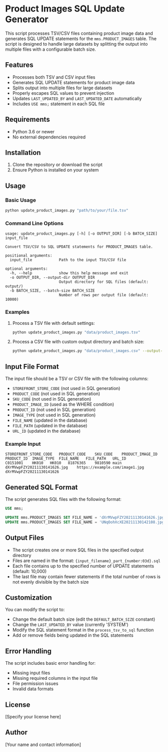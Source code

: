 # Product Images SQL Update Generator

This script processes TSV/CSV files containing product image data and generates SQL UPDATE statements for the `mms.PRODUCT_IMAGES` table. The script is designed to handle large datasets by splitting the output into multiple files with a configurable batch size.

## Features

- Processes both TSV and CSV input files
- Generates SQL UPDATE statements for product image data
- Splits output into multiple files for large datasets
- Properly escapes SQL values to prevent injection
- Updates `LAST_UPDATED_BY` and `LAST_UPDATED_DATE` automatically
- Includes `USE mms;` statement in each SQL file

## Requirements

- Python 3.6 or newer
- No external dependencies required

## Installation

1. Clone the repository or download the script
2. Ensure Python is installed on your system

## Usage

### Basic Usage

```bash
python update_product_images.py "path/to/your/file.tsv"
```

### Command Line Options

```
usage: update_product_images.py [-h] [-o OUTPUT_DIR] [-b BATCH_SIZE] input_file

Convert TSV/CSV to SQL UPDATE statements for PRODUCT_IMAGES table.

positional arguments:
  input_file            Path to the input TSV/CSV file

optional arguments:
  -h, --help            show this help message and exit
  -o OUTPUT_DIR, --output-dir OUTPUT_DIR
                        Output directory for SQL files (default: output/)
  -b BATCH_SIZE, --batch-size BATCH_SIZE
                        Number of rows per output file (default: 10000)
```

### Examples

1. Process a TSV file with default settings:
   ```bash
   python update_product_images.py "data/product_images.tsv"
   ```

2. Process a CSV file with custom output directory and batch size:
   ```bash
   python update_product_images.py "data/product_images.csv" --output-dir "sql_updates" --batch-size 5000
   ```

## Input File Format

The input file should be a TSV or CSV file with the following columns:

- `STOREFRONT_STORE_CODE` (not used in SQL generation)
- `PRODUCT_CODE` (not used in SQL generation)
- `SKU_CODE` (not used in SQL generation)
- `PRODUCT_IMAGE_ID` (used as the WHERE condition)
- `PRODUCT_ID` (not used in SQL generation)
- `IMAGE_TYPE` (not used in SQL generation)
- `FILE_NAME` (updated in the database)
- `FILE_PATH` (updated in the database)
- `URL_ID` (updated in the database)

### Example Input

```
STOREFRONT_STORE_CODE	PRODUCT_CODE	SKU_CODE	PRODUCT_IMAGE_ID	PRODUCT_ID	IMAGE_TYPE	FILE_NAME	FILE_PATH	URL_ID
C0151001	HK010	HK010	81876365	9810590	main	dXrMVwpFZY20211130141626.jpg	https://example.com/image1.jpg	dXrMVwpFZY20211130141626
```

## Generated SQL Format

The script generates SQL files with the following format:

```sql
USE mms;

UPDATE mms.PRODUCT_IMAGES SET FILE_NAME = 'dXrMVwpFZY20211130141626.jpg', FILE_PATH = 'https://example.com/image1.jpg', URL_ID = 'dXrMVwpFZY20211130141626', LAST_UPDATED_BY = 'SYSTEM', LAST_UPDATED_DATE = NOW() WHERE ID = 81876365;
UPDATE mms.PRODUCT_IMAGES SET FILE_NAME = 'UNqOohXcXE20211130142108.jpg', FILE_PATH = 'https://example.com/image2.jpg', URL_ID = 'UNqOohXcXE20211130142108', LAST_UPDATED_BY = 'SYSTEM', LAST_UPDATED_DATE = NOW() WHERE ID = 81879986;
```

## Output Files

- The script creates one or more SQL files in the specified output directory
- Files are named in the format: `{input_filename}_part_{number:03d}.sql`
- Each file contains up to the specified number of UPDATE statements (default: 10,000)
- The last file may contain fewer statements if the total number of rows is not evenly divisible by the batch size

## Customization

You can modify the script to:

- Change the default batch size (edit the `DEFAULT_BATCH_SIZE` constant)
- Change the `LAST_UPDATED_BY` value (currently 'SYSTEM')
- Modify the SQL statement format in the `process_tsv_to_sql` function
- Add or remove fields being updated in the SQL statements

## Error Handling

The script includes basic error handling for:
- Missing input files
- Missing required columns in the input file
- File permission issues
- Invalid data formats

## License

[Specify your license here]

## Author

[Your name and contact information]
